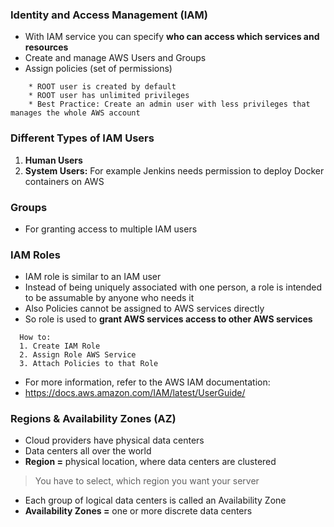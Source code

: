 ### Identity and Access Management (IAM)
* With IAM service you can specify **who can access which services and resources**
* Create and manage AWS Users and Groups
* Assign policies (set of permissions)

```
    * ROOT user is created by default
    * ROOT user has unlimited privileges
    * Best Practice: Create an admin user with less privileges that manages the whole AWS account
```

### Different Types of IAM Users
1. **Human Users**
2. **System Users:** For example Jenkins needs permission to
deploy Docker containers on AWS

### Groups
* For granting access to multiple IAM users

### IAM Roles
* IAM role is similar to an IAM user
* Instead of being uniquely associated with one person, a
role is intended to be assumable by anyone who needs it
* Also Policies cannot be assigned to AWS services directly
* So role is used to **grant AWS services access to other AWS services**

```
  How to:
  1. Create IAM Role
  2. Assign Role AWS Service
  3. Attach Policies to that Role
```

* For more information, refer to the AWS IAM documentation: 
* https://docs.aws.amazon.com/IAM/latest/UserGuide/

### Regions & Availability Zones (AZ)
* Cloud providers have physical data centers
* Data centers all over the world
* **Region =** physical location, where data centers are clustered
> You have to select, which region you want your server
* Each group of logical data centers is called an Availability Zone
* **Availability Zones =** one or more discrete data centers